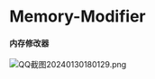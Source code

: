 # Memory-Modifier
#### 内存修改器
![QQ截图20240130180129.png](https://s2.loli.net/2024/01/30/QuxD1PlrdFqgLGV.png)
